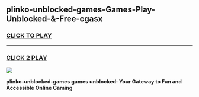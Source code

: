 
## plinko-unblocked-games-Games-Play-Unblocked-&-Free-cgasx
<h3>
<a href="https://premium76.site?title=plinko-unblocked-games&ref=24A">CLICK TO PLAY</a></h3>
<hr>

<h3>
<a href="https://premium76.site?title=plinko-unblocked-games&ref=24A">CLICK 2 PLAY</a>
  
</h3>

<a href="https://premium76.site?title=plinko-unblocked-games&ref=24A"><img src="https://clearcache.store/games.png"></a>


**plinko-unblocked-games games unblocked: Your Gateway to Fun and Accessible Online Gaming**
